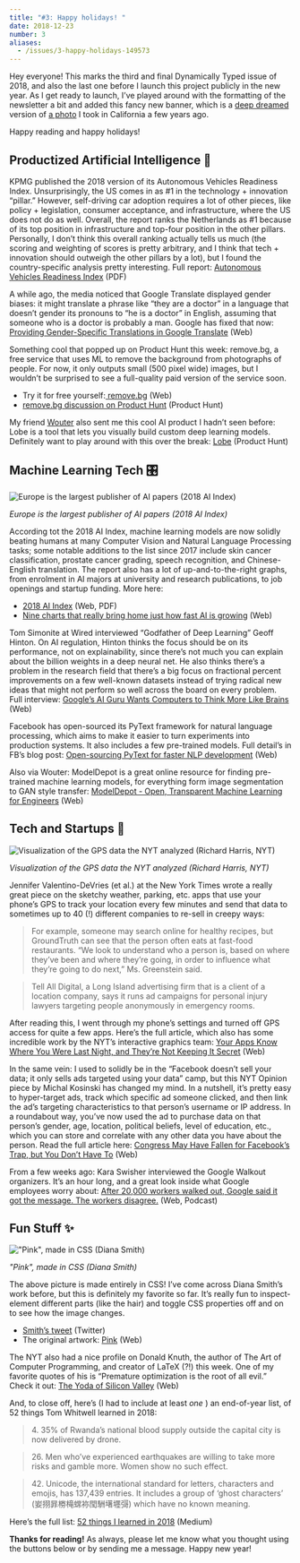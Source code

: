 ```yaml
---
title: "#3: Happy holidays! "
date: 2018-12-23
number: 3
aliases:
  - /issues/3-happy-holidays-149573
---
```


Hey everyone!
This marks the third and final Dynamically Typed issue of 2018, and also the last one before I launch this project publicly in the new year.
As I get ready to launch, I’ve played around with the formatting of the newsletter a bit and added this fancy new banner, which is a [deep dreamed](https://deepdreamgenerator.com/best?utm_campaign=Dynamically%20Typed&utm_medium=email&utm_source=Revue%20newsletter) version of [a photo](https://photos.app.goo.gl/cRtDAUtULxwDhYzy7?utm_campaign=Dynamically%20Typed&utm_medium=email&utm_source=Revue%20newsletter) I took in California a few years ago.

Happy reading and happy holidays!

## Productized Artificial Intelligence 🔌

KPMG published the 2018 version of its Autonomous Vehicles Readiness Index.
Unsurprisingly, the US comes in as #1 in the technology + innovation “pillar.” However, self-driving car adoption requires a lot of other pieces, like policy + legislation, consumer acceptance, and infrastructure, where the US does not do as well.
Overall, the report ranks the Netherlands as #1 because of its top position in infrastructure and top-four position in the other pillars.
Personally, I don’t think this overall ranking actually tells us much (the scoring and weighting of scores is pretty arbitrary, and I think that tech + innovation should outweigh the other pillars by a lot), but I found the country-specific analysis pretty interesting.
Full report: [Autonomous Vehicles Readiness Index](https://assets.kpmg.com/content/dam/kpmg/xx/pdf/2018/01/avri.pdf?utm_campaign=Dynamically%20Typed&utm_medium=email&utm_source=Revue%20newsletter) (PDF)

A while ago, the media noticed that Google Translate displayed gender biases: it might translate a phrase like “they are a doctor” in a language that doesn’t gender its pronouns to “he is a doctor” in English, assuming that someone who is a doctor is probably a man.
Google has fixed that now: [Providing Gender-Specific Translations in Google Translate](http://ai.googleblog.com/2018/12/providing-gender-specific-translations.html?utm_campaign=Dynamically%20Typed&utm_medium=email&utm_source=Revue%20newsletter) (Web)

Something cool that popped up on Product Hunt this week: remove.bg, a free service that uses ML to remove the background from photographs of people.
For now, it only outputs small (500 pixel wide) images, but I wouldn’t be surprised to see a full-quality paid version of the service soon.

* Try it for free yourself:[ remove.bg](https://www.remove.bg/?utm_campaign=Dynamically%20Typed&utm_medium=email&utm_source=Revue%20newsletter) (Web)
* [remove.bg discussion on Product Hunt](https://www.producthunt.com/posts/remove-bg?utm_campaign=Dynamically%20Typed&utm_medium=email&utm_source=Revue%20newsletter) (Product Hunt)

My friend [Wouter](https://twitter.com/wouterraateland?utm_campaign=Dynamically%20Typed&utm_medium=email&utm_source=Revue%20newsletter) also sent me this cool AI product I hadn’t seen before: Lobe is a tool that lets you visually build custom deep learning models.
Definitely want to play around with this over the break: [Lobe](https://www.producthunt.com/posts/lobe?utm_campaign=Dynamically%20Typed&utm_medium=email&utm_source=Revue%20newsletter) (Product Hunt)

## Machine Learning Tech 🎛

![Europe is the largest publisher of AI papers (2018 AI Index)](https://s3.amazonaws.com/revue/items/images/004/006/436/mail/Screenshot_2018-12-21_at_15.15.43.png?1545405365)

_Europe is the largest publisher of AI papers (2018 AI Index)_

According tot the 2018 AI Index, machine learning models are now solidly beating humans at many Computer Vision and Natural Language Processing tasks; some notable additions to the list since 2017 include skin cancer classification, prostate cancer grading, speech recognition, and Chinese-English translation.
The report also has a lot of up-and-to-the-right graphs, from enrolment in AI majors at university and research publications, to job openings and startup funding.
More here:

* [2018 AI Index](http://aiindex.org/?utm_campaign=Dynamically%20Typed&utm_medium=email&utm_source=Revue%20newsletter) (Web, PDF)
* [Nine charts that really bring home just how fast AI is growing](https://www.technologyreview.com/s/612582/data-that-illuminates-the-ai-boom/?utm_campaign=Dynamically%20Typed&utm_medium=email&utm_source=Revue%20newsletter) (Web)

Tom Simonite at Wired interviewed “Godfather of Deep Learning” Geoff Hinton.
On AI regulation, Hinton thinks the focus should be on its performance, not on explainability, since there’s not much you can explain about the billion weights in a deep neural net.
He also thinks there’s a problem in the research field that there’s a big focus on fractional percent improvements on a few well-known datasets instead of trying radical new ideas that might not perform so well across the board on every problem.
Full interview: [Google’s AI Guru Wants Computers to Think More Like Brains](https://www.wired.com/story/googles-ai-guru-computers-think-more-like-brains/?utm_campaign=Dynamically%20Typed&utm_medium=email&utm_source=Revue%20newsletter) (Web)

Facebook has open-sourced its PyText framework for natural language processing, which aims to make it easier to turn experiments into production systems.
It also includes a few pre-trained models.
Full detail’s in FB’s blog post: [Open-sourcing PyText for faster NLP development](https://code.fb.com/ai-research/pytext-open-source-nlp-framework/?utm_campaign=Dynamically%20Typed&utm_medium=email&utm_source=Revue%20newsletter) (Web)

Also via Wouter: ModelDepot is a great online resource for finding pre-trained machine learning models, for everything form image segmentation to GAN style transfer: [ModelDepot - Open, Transparent Machine Learning for Engineers](https://www.modeldepot.io/?utm_campaign=Dynamically%20Typed&utm_medium=email&utm_source=Revue%20newsletter) (Web)

## Tech and Startups 🚀

![Visualization of the GPS data the NYT analyzed (Richard Harris, NYT)](https://s3.amazonaws.com/revue/items/images/004/008/297/mail/Screenshot_2018-12-22_at_14.27.41.png?1545490516)

_Visualization of the GPS data the NYT analyzed (Richard Harris, NYT)_

Jennifer Valentino-DeVries (et al.) at the New York Times wrote a really great piece on the sketchy weather, parking, etc.
apps that use your phone’s GPS to track your location every few minutes and send that data to sometimes up to 40 (!) different companies to re-sell in creepy ways:

> For example, someone may search online for healthy recipes, but GroundTruth can see that the person often eats at fast-food restaurants.
> “We look to understand who a person is, based on where they’ve been and where they’re going, in order to influence what they’re going to do next,” Ms.
> Greenstein said.

> Tell All Digital, a Long Island advertising firm that is a client of a location company, says it runs ad campaigns for personal injury lawyers targeting people anonymously in emergency rooms.

After reading this, I went through my phone’s settings and turned off GPS access for quite a few apps.
Here’s the full article, which also has some incredible work by the NYT’s interactive graphics team: [Your Apps Know Where You Were Last Night, and They’re Not Keeping It Secret](https://www.nytimes.com/interactive/2018/12/10/business/location-data-privacy-apps.html?utm_campaign=Dynamically%20Typed&utm_medium=email&utm_source=Revue%20newsletter) (Web)

In the same vein: I used to solidly be in the “Facebook doesn’t sell your data; it only sells ads targeted using your data” camp, but this NYT Opinion piece by Michal Kosinski has changed my mind.
In a nutshell, it’s pretty easy to hyper-target ads, track which specific ad someone clicked, and then link the ad’s targeting characteristics to that person’s username or IP address.
In a roundabout way, you’ve now used the ad to purchase data on that person’s gender, age, location, political beliefs, level of education, etc., which you can store and correlate with any other data you have about the person.
Read the full article here: [Congress May Have Fallen for Facebook’s Trap, but You Don’t Have To](https://www.nytimes.com/2018/12/12/opinion/facebook-data-privacy-advertising.html?utm_campaign=Dynamically%20Typed&utm_medium=email&utm_source=Revue%20newsletter) (Web)

From a few weeks ago: Kara Swisher interviewed the Google Walkout organizers.
It’s an hour long, and a great look inside what Google employees worry about: [After 20,000 workers walked out, Google said it got the message.
The workers disagree.](https://art19.com/shows/recode-decode/episodes/db68185b-2ef6-4423-b28e-2cba4355163f?utm_campaign=Dynamically%20Typed&utm_medium=email&utm_source=Revue%20newsletter) (Web, Podcast)

## Fun Stuff ✨

!["Pink", made in CSS (Diana Smith)](https://s3.amazonaws.com/revue/items/images/004/008/299/mail/Screenshot_2018-12-22_at_14.56.50.png?1545490628)

_"Pink", made in CSS (Diana Smith)_

The above picture is made entirely in CSS!
I’ve come across Diana Smith’s work before, but this is definitely my favorite so far.
It’s really fun to inspect-element different parts (like the hair) and toggle CSS properties off and on to see how the image changes.

* [Smith’s tweet](https://twitter.com/cyanharlow/status/1071989185379131392?utm_campaign=Dynamically%20Typed&utm_medium=email&utm_source=Revue%20newsletter) (Twitter) 
* The original artwork: [Pink](http://diana-adrianne.com/purecss-pink/?utm_campaign=Dynamically%20Typed&utm_medium=email&utm_source=Revue%20newsletter) (Web)

The NYT also had a nice profile on Donald Knuth, the author of The Art of Computer Programming, and creator of LaTeX (?!) this week.
One of my favorite quotes of his is “Premature optimization is the root of all evil.” Check it out: [The Yoda of Silicon Valley](https://www.nytimes.com/2018/12/17/science/donald-knuth-computers-algorithms-programming.html?utm_campaign=Dynamically%20Typed&utm_medium=email&utm_source=Revue%20newsletter) (Web)

And, to close off, here’s (I had to include at least _one_ ) an end-of-year list, of 52 things Tom Whitwell learned in 2018:

> 4\.
> 35% of Rwanda’s national blood supply outside the capital city is now delivered by drone.

> 26\.
> Men who’ve experienced earthquakes are willing to take more risks and gamble more.
> Women show no such effect.

> 42\.
> Unicode, the international standard for letters, characters and emojis, has 137,439 entries.
> It includes a group of ‘ghost characters’ (妛挧暃椦槞蟐袮閠駲墸壥彁) which have no known meaning.

Here’s the full list: [52 things I learned in 2018](https://medium.com/fluxx-studio-notes/52-things-i-learned-in-2018-b07fc110d8e1?utm_campaign=Dynamically%20Typed&utm_medium=email&utm_source=Revue%20newsletter) (Medium)

**Thanks for reading!**
As always, please let me know what you thought using the buttons below or by sending me a message.
Happy new year!